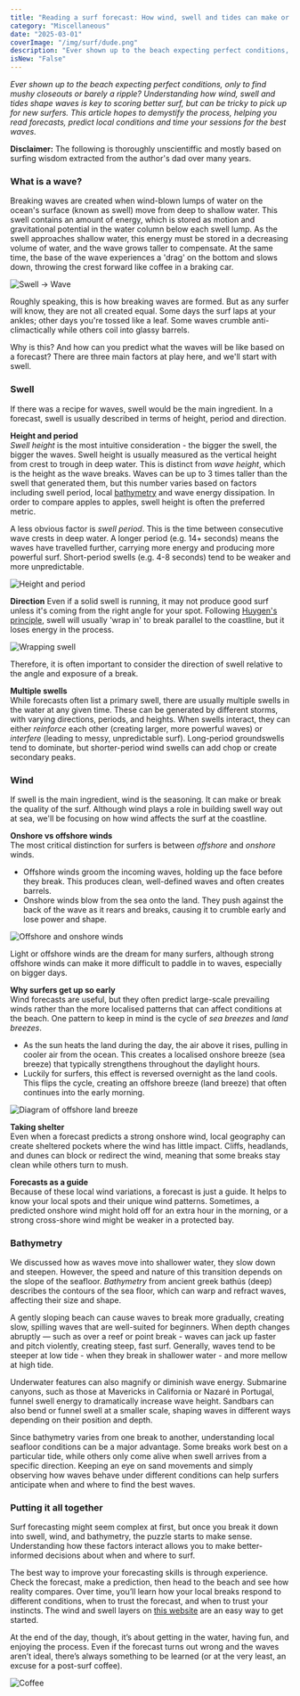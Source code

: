 ```yaml
---
title: "Reading a surf forecast: How wind, swell and tides can make or break your session"
category: "Miscellaneous"
date: "2025-03-01"
coverImage: "/img/surf/dude.png"
description: "Ever shown up to the beach expecting perfect conditions, only to find mushy closeouts or barely a ripple? Understanding how wind, swell and tides shape waves is key to scoring better surf, but can be tricky to pick up for new surfers. This article hopes to demystify the process, helping you read forecasts, predict local conditions and time your sessions for the best waves."
isNew: "False"
---
```


_Ever shown up to the beach expecting perfect conditions, only to find mushy closeouts or barely a ripple? Understanding how wind, swell and tides shape waves is key to scoring better surf, but can be tricky to pick up for new surfers. This article hopes to demystify the process, helping you read forecasts, predict local conditions and time your sessions for the best waves._

**Disclaimer:** The following is thoroughly unscientiffic and mostly based on surfing wisdom extracted from the author's dad over many years.

### What is a wave?

Breaking waves are created when wind-blown lumps of water on the ocean's surface (known as swell) move from deep to shallow water. This swell contains an amount of energy, which is stored as motion and gravitational potential in the water column below each swell lump. As the swell approaches shallow water, this energy must be stored in a decreasing volume of water, and the wave grows taller to compensate. At the same time, the base of the wave experiences a 'drag' on the bottom and slows down, throwing the crest forward like coffee in a braking car.

![Swell -> Wave](/img/surf/breaking.png)

Roughly speaking, this is how breaking waves are formed. But as any surfer will know, they are not all created equal. Some days the surf laps at your ankles; other days you're tossed like a leaf. Some waves crumble anti-climactically while others coil into glassy barrels.

Why is this? And how can you predict what the waves will be like based on a forecast? There are three main factors at play here, and we'll start with swell.

### Swell

If there was a recipe for waves, swell would be the main ingredient. In a forecast, swell is usually described in terms of height, period and direction.

**Height and period**  
_Swell height_ is the most intuitive consideration - the bigger the swell, the bigger the waves. Swell height is usually measured as the vertical height from crest to trough in deep water. This is distinct from _wave height_, which is the height as the wave breaks. Waves can be up to 3 times taller than the swell that generated them, but this number varies based on factors including swell period, local [bathymetry](https://en.wikipedia.org/wiki/Bathymetry) and wave energy dissipation. In order to compare apples to apples, swell height is often the preferred metric.

A less obvious factor is _swell period_. This is the time between consecutive wave crests in deep water. A longer period (e.g. 14+ seconds) means the waves have travelled further, carrying more energy and producing more powerful surf. Short-period swells (e.g. 4-8 seconds) tend to be weaker and more unpredictable.

![Height and period](/img/surf/ht_pd.png)

**Direction**
Even if a solid swell is running, it may not produce good surf unless it's coming from the right angle for your spot. Following [Huygen's principle](https://en.wikipedia.org/wiki/Huygens%E2%80%93Fresnel_principle), swell will usually 'wrap in' to break parallel to the coastline, but it loses energy in the process.

![Wrapping swell](/img/surf/swellwrap.png)

Therefore, it is often important to consider the direction of swell relative to the angle and exposure of a break.

**Multiple swells**  
While forecasts often list a primary swell, there are usually multiple swells in the water at any given time. These can be generated by different storms, with varying directions, periods, and heights. When swells interact, they can either _reinforce_ each other (creating larger, more powerful waves) or _interfere_ (leading to messy, unpredictable surf). Long-period groundswells tend to dominate, but shorter-period wind swells can add chop or create secondary peaks.

### Wind

If swell is the main ingredient, wind is the seasoning. It can make or break the quality of the surf. Although wind plays a role in building swell way out at sea, we'll be focusing on how wind affects the surf at the coastline.

**Onshore vs offshore winds**  
The most critical distinction for surfers is between _offshore_ and _onshore_ winds.

- Offshore winds groom the incoming waves, holding up the face before they break. This produces clean, well-defined waves and often creates barrels.
- Onshore winds blow from the sea onto the land. They push against the back of the wave as it rears and breaks, causing it to crumble early and lose power and shape.

![Offshore and onshore winds](/img/surf/wind.png)

Light or offshore winds are the dream for many surfers, although strong offshore winds can make it more difficult to paddle in to waves, especially on bigger days.

**Why surfers get up so early**  
Wind forecasts are useful, but they often predict large-scale prevailing winds rather than the more localised patterns that can affect conditions at the beach. One pattern to keep in mind is the cycle of _sea breezes_ and _land breezes_.

- As the sun heats the land during the day, the air above it rises, pulling in cooler air from the ocean. This creates a localised onshore breeze (sea breeze) that typically strengthens throughout the daylight hours.
- Luckily for surfers, this effect is reversed overnight as the land cools. This flips the cycle, creating an offshore breeze (land breeze) that often continues into the early morning.

![Diagram of offshore land breeze](/img/surf/breeze.png)

**Taking shelter**  
Even when a forecast predicts a strong onshore wind, local geography can create sheltered pockets where the wind has little impact. Cliffs, headlands, and dunes can block or redirect the wind, meaning that some breaks stay clean while others turn to mush.

**Forecasts as a guide**  
Because of these local wind variations, a forecast is just a guide. It helps to know your local spots and their unique wind patterns. Sometimes, a predicted onshore wind might hold off for an extra hour in the morning, or a strong cross-shore wind might be weaker in a protected bay.

### Bathymetry

We discussed how as waves move into shallower water, they slow down and steepen. However, the speed and nature of this transition depends on the slope of the seafloor. _Bathymetry_ from ancient greek bathús (deep) describes the contours of the sea floor, which can warp and refract waves, affecting their size and shape.

A gently sloping beach can cause waves to break more gradually, creating slow, spilling waves that are well-suited for beginners. When depth changes abruptly — such as over a reef or point break - waves can jack up faster and pitch violently, creating steep, fast surf. Generally, waves tend to be steeper at low tide - when they break in shallower water - and more mellow at high tide.

Underwater features can also magnify or diminish wave energy. Submarine canyons, such as those at Mavericks in California or Nazaré in Portugal, funnel swell energy to dramatically increase wave height. Sandbars can also bend or funnel swell at a smaller scale, shaping waves in different ways depending on their position and depth.

Since bathymetry varies from one break to another, understanding local seafloor conditions can be a major advantage. Some breaks work best on a particular tide, while others only come alive when swell arrives from a specific direction. Keeping an eye on sand movements and simply observing how waves behave under different conditions can help surfers anticipate when and where to find the best waves.

### Putting it all together

Surf forecasting might seem complex at first, but once you break it down into swell, wind, and bathymetry, the puzzle starts to make sense. Understanding how these factors interact allows you to make better-informed decisions about when and where to surf.

The best way to improve your forecasting skills is through experience. Check the forecast, make a prediction, then head to the beach and see how reality compares. Over time, you’ll learn how your local breaks respond to different conditions, when to trust the forecast, and when to trust your instincts. The wind and swell layers on [this website](https://www.windy.com/) are an easy way to get started.

At the end of the day, though, it’s about getting in the water, having fun, and enjoying the process. Even if the forecast turns out wrong and the waves aren’t ideal, there’s always something to be learned (or at the very least, an excuse for a post-surf coffee).

![Coffee](/img/surf/coffee.png)
